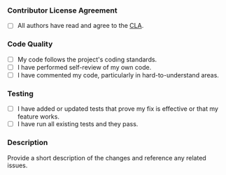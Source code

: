 ### Contributor License Agreement
- [ ] All authors have read and agree to the [CLA](https://github.com/ecmwf/codex/blob/main/Legal/contributor_license_agreement.md).

### Code Quality
- [ ] My code follows the project's coding standards.
- [ ] I have performed self-review of my own code.
- [ ] I have commented my code, particularly in hard-to-understand areas.

### Testing
- [ ] I have added or updated tests that prove my fix is effective or that my feature works.
- [ ] I have run all existing tests and they pass.

### Description
Provide a short description of the changes and reference any related issues.
